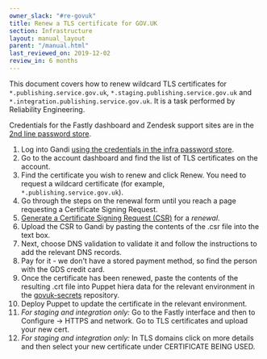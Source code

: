 ```yaml
---
owner_slack: "#re-govuk"
title: Renew a TLS certificate for GOV.UK
section: Infrastructure
layout: manual_layout
parent: "/manual.html"
last_reviewed_on: 2019-12-02
review_in: 6 months
---
```


This document covers how to renew wildcard TLS certificates for
`*.publishing.service.gov.uk`, `*.staging.publishing.service.gov.uk`
and `*.integration.publishing.service.gov.uk`. It is a task performed
by Reliability Engineering.

Credentials for the Fastly dashboard and Zendesk support sites are in the
[2nd line password store](https://github.com/alphagov/govuk-secrets/blob/master/pass/2ndline/fastly).

1. Log into Gandi [using the credentials in the infra password
   store](https://github.com/alphagov/govuk-secrets/blob/master/pass/infra/gandi/govuk.gpg).
2. Go to the account dashboard and find the list of TLS certificates on the
   account.
3. Find the certificate you wish to renew and click Renew. You need to
   request a wildcard certificate (for example, `*.publishing.service.gov.uk`).
4. Go through the steps on the renewal form until you reach a page requesting a
   Certificate Signing Request.
5. [Generate a Certificate Signing Request (CSR)](generate-csr.html) for a
   *renewal*.
6. Upload the CSR to Gandi by pasting the contents of the .csr file into the
   text box.
7. Next, choose DNS validation to validate it and follow the instructions to add
   the relevant DNS records.
8. Pay for it - we don't have a stored payment method, so find the person with
   the GDS credit card.
9. Once the certificate has been renewed, paste the contents of the resulting
   .crt file into Puppet hiera data for the relevant environment in the
   [govuk-secrets](https://github.com/alphagov/govuk-secrets) repository.
10. Deploy Puppet to update the certificate in the relevant environment.
11. *For staging and integration only:*
    Go to the Fastly interface and then to Configure -> HTTPS and network.
    Go to TLS certificates and upload your new cert.
12. *For staging and integration only:*
    In TLS domains click on more details and then select your new certificate
    under CERTIFICATE BEING USED.
